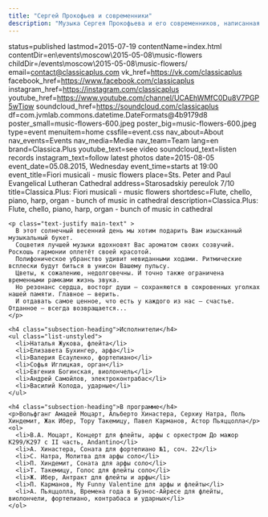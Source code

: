 ```yaml
---
title: "Сергей Прокофьев и современники"
description: "Музыка Сергея Прокофьева и его современников, написанная в эпоху Второй Мировой войны"
---
```

status=published
lastmod=2015-07-19
contentName=index.html
contentDir=en\events\moscow\2015-05-08\music-flowers
childDir=/events\moscow\2015-05-08\music-flowers/
email=contact@classicaplus.com
vk_href=https://vk.com/classicaplus
facebook_href=https://www.facebook.com/classicaplus
instagram_href=https://instagram.com/classicaplus
youtube_href=https://www.youtube.com/channel/UCAEhWMfC0Du8V7PGP5wTiow
soundcloud_href=https://soundcloud.com/classicaplus
df=com.jvmlab.commons.datetime.DateFormats@4b9179d8
poster_small=music-flowers-600.jpeg
poster_big=music-flowers-600.jpeg
type=event
menuitem=home
cssfile=event.css
nav_about=About
nav_events=Events
nav_media=Media
nav_team=Team
lang=en
brand=Classica.Plus
youtube_text=see video
soundcloud_text=listen records
instagram_text=follow latest photos
date=2015-08-05
event_date=05.08.2015, Wednesday
event_time=starts at 19:00
event_title=Fiori musicali - music flowers
place=Sts. Peter and Paul Evangelical Lutheran Cathedral
address=Starosadskiy pereulok 7/10
title=Classica.Plus: Fiori musicali - music flowers
shortdesc=Flute, chello, piano, harp, organ - bunch of music in cathedral
description=Classica.Plus: Flute, chello, piano, harp, organ - bunch of music in cathedral
~~~~~~
<p class="text-justify main-text" >
  В этот солнечный весенний день мы хотим подарить Вам изысканный музыкальный букет.
  Соцветия лучшей музыки вдохновят Вас ароматом своих созвучий. Роскошь гармонии оплетёт своей красотой.
  Полифоническое убранство удивит невиданными ходами. Ритмические всплески будут биться в унисон Вашему пульсу.
  Цветы, к сожалению, недолговечны. И точно также ограничена временными рамками жизнь звука.
  Но резонанс сердца, восторг души – сохраняются в сокровенных уголках нашей памяти. Главное – верить.
  И отдавать самое ценное, что есть у каждого из нас – счастье. Отданное – всегда возвращается...
</p>

<h4 class="subsection-heading">Исполнители</h4>
<ul class="list-unstyled">
  <li>Наталья Жукова, флейта</li>
  <li>Елизавета Бухингер, арфа</li>
  <li>Валерия Есауленко, фортепиано</li>
  <li>Софья Иглицкая, орган</li>
  <li>Евгения Богинская, виолончель</li>
  <li>Андрей Самойлов, электроконтрабас</li>
  <li>Василий Колода, ударные</li>
</ul>

<h4 class="subsection-heading">В программе</h4>
<p>Вольфганг Амадей Моцарт, Альберто Хинастера, Серхиу Натра, Поль Хиндемит, Жак Ибер, Тору Такемицу, Павел Карманов, Астор Пьяццолла</p>
<ol>
  <li>В.А. Моцарт, Концерт для флейты, арфы с оркестром До мажор K299/K297 c II часть, Andantino</li>
  <li>А. Хинастера, Соната для фортепиано №1, соч. 22</li>
  <li>С. Натра, Молитва для арфы соло</li>
  <li>П. Хиндемит, Соната для арфы соло</li>
  <li>Т. Такемицу, Голос для флейты соло</li>
  <li>Ж. Ибер, Антракт для флейты и арфы</li>
  <li>П. Карманов, My Funny Valentine для арфы и флейты</li>
  <li>А. Пьяццолла, Времена года в Буэнос-Айресе для флейты, виолончели, фортепиано, контрабаса и ударных</li>
</ol>
